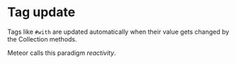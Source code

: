 # Tag update

Tags like `#with` are updated automatically when their value gets changed by the Collection methods.

Meteor calls this paradigm *reactivity*.
